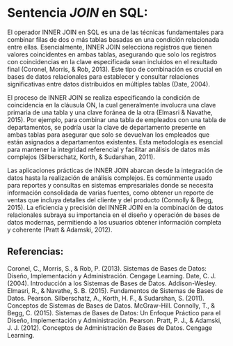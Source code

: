 # Sentencia *JOIN* en SQL:

El operador INNER JOIN en SQL es una de las técnicas fundamentales para combinar filas de dos o más tablas basadas en una condición relacionada entre ellas. Esencialmente, INNER JOIN selecciona registros que tienen valores coincidentes en ambas tablas, asegurando que solo los registros con coincidencias en la clave especificada sean incluidos en el resultado final (Coronel, Morris, & Rob, 2013). Este tipo de combinación es crucial en bases de datos relacionales para establecer y consultar relaciones significativas entre datos distribuidos en múltiples tablas (Date, 2004).

El proceso de INNER JOIN se realiza especificando la condición de coincidencia en la cláusula ON, la cual generalmente involucra una clave primaria de una tabla y una clave foránea de la otra (Elmasri & Navathe, 2015). Por ejemplo, para combinar una tabla de empleados con una tabla de departamentos, se podría usar la clave de departamento presente en ambas tablas para asegurar que solo se devuelvan los empleados que están asignados a departamentos existentes. Esta metodología es esencial para mantener la integridad referencial y facilitar análisis de datos más complejos (Silberschatz, Korth, & Sudarshan, 2011).

Las aplicaciones prácticas de INNER JOIN abarcan desde la integración de datos hasta la realización de análisis complejos. Es comúnmente usado para reportes y consultas en sistemas empresariales donde se necesita información consolidada de varias fuentes, como obtener un reporte de ventas que incluya detalles del cliente y del producto (Connolly & Begg, 2015). La eficiencia y precisión del INNER JOIN en la combinación de datos relacionales subraya su importancia en el diseño y operación de bases de datos modernas, permitiendo a los usuarios obtener información completa y coherente (Pratt & Adamski, 2012).



## Referencias:
Coronel, C., Morris, S., & Rob, P. (2013). Sistemas de Bases de Datos: Diseño, Implementación y Administración. Cengage Learning.
Date, C. J. (2004). Introducción a los Sistemas de Bases de Datos. Addison-Wesley.
Elmasri, R., & Navathe, S. B. (2015). Fundamentos de Sistemas de Bases de Datos. Pearson.
Silberschatz, A., Korth, H. F., & Sudarshan, S. (2011). Conceptos de Sistemas de Bases de Datos. McGraw-Hill.
Connolly, T., & Begg, C. (2015). Sistemas de Bases de Datos: Un Enfoque Práctico para el Diseño, Implementación y Administración. Pearson.
Pratt, P. J., & Adamski, J. J. (2012). Conceptos de Administración de Bases de Datos. Cengage Learning.
